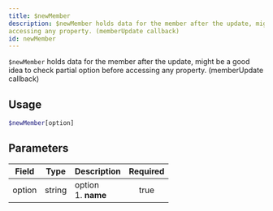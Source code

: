 ```yaml
---
title: $newMember
description: $newMember holds data for the member after the update, might be a good idea to check partial option before
accessing any property. (memberUpdate callback)
id: newMember
---
```


`$newMember` holds data for the member after the update, might be a good idea to check partial option before accessing
any property. (memberUpdate callback)

## Usage

```php
$newMember[option]
```

## Parameters

| Field  | Type   | Description               | Required |
|--------|--------|---------------------------|:--------:|
| option | string | option <br /> 1. **name** |   true   |
